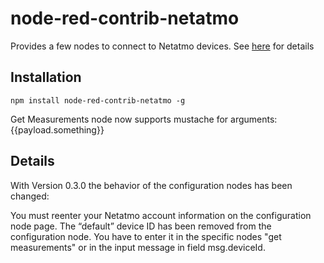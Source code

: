 # node-red-contrib-netatmo

Provides a few nodes to connect to Netatmo devices.
See [here](https://dev.netatmo.com/apidocumentation) for details

## Installation

    npm install node-red-contrib-netatmo -g

Get Measurements node now supports mustache for arguments: {{payload.something}}

## Details

With Version 0.3.0 the behavior of the configuration nodes has been changed:

You must reenter your Netatmo account information on the configuration node page. The “default” device ID has been removed from the configuration node. You have to enter it in the specific nodes "get measurements" or in the input message in field msg.deviceId.

